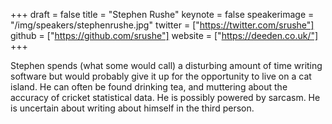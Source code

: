 +++
draft = false
title = "Stephen Rushe"
keynote = false
speakerimage = "/img/speakers/stephenrushe.jpg"
twitter = ["https://twitter.com/srushe"]
github = ["https://github.com/srushe"]
website = ["https://deeden.co.uk/"]
+++

Stephen spends (what some would call) a disturbing amount of time writing software but would probably give it up for the opportunity to live on a cat island. He can often be found drinking tea, and muttering about the accuracy of cricket statistical data. He is possibly powered by sarcasm. He is uncertain about writing about himself in the third person.